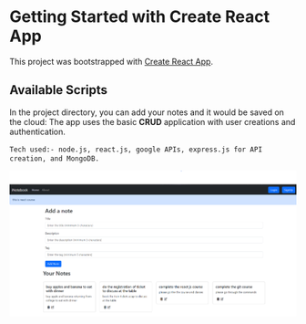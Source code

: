 # Getting Started with Create React App

This project was bootstrapped with [Create React App](https://github.com/facebook/create-react-app).

## Available Scripts

In the project directory, you can add your notes and it would be saved on the cloud:
The app uses the basic **CRUD** application with user creations and authentication.

```
Tech used:- node.js, react.js, google APIs, express.js for API creation, and MongoDB.
```

![iNotebook](https://github.com/Surbhi-sinha/iNoteBookFrontend/blob/main/public/iNotebook.png)
